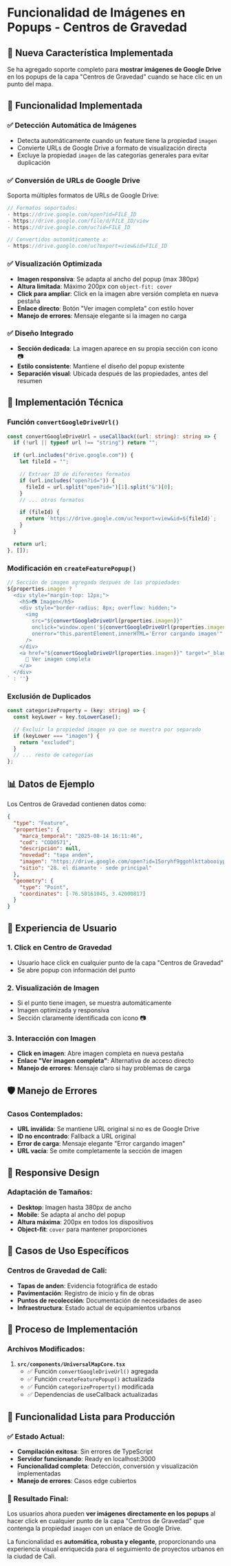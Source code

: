 # Funcionalidad de Imágenes en Popups - Centros de Gravedad

## 📸 Nueva Característica Implementada

Se ha agregado soporte completo para **mostrar imágenes de Google Drive** en los popups de la capa "Centros de Gravedad" cuando se hace clic en un punto del mapa.

## 🎯 Funcionalidad Implementada

### ✅ **Detección Automática de Imágenes**

- Detecta automáticamente cuando un feature tiene la propiedad `imagen`
- Convierte URLs de Google Drive a formato de visualización directa
- Excluye la propiedad `imagen` de las categorías generales para evitar duplicación

### ✅ **Conversión de URLs de Google Drive**

Soporta múltiples formatos de URLs de Google Drive:

```typescript
// Formatos soportados:
- https://drive.google.com/open?id=FILE_ID
- https://drive.google.com/file/d/FILE_ID/view
- https://drive.google.com/uc?id=FILE_ID

// Convertidos automáticamente a:
- https://drive.google.com/uc?export=view&id=FILE_ID
```

### ✅ **Visualización Optimizada**

- **Imagen responsiva**: Se adapta al ancho del popup (max 380px)
- **Altura limitada**: Máximo 200px con `object-fit: cover`
- **Click para ampliar**: Click en la imagen abre versión completa en nueva pestaña
- **Enlace directo**: Botón "Ver imagen completa" con estilo hover
- **Manejo de errores**: Mensaje elegante si la imagen no carga

### ✅ **Diseño Integrado**

- **Sección dedicada**: La imagen aparece en su propia sección con icono 📷
- **Estilo consistente**: Mantiene el diseño del popup existente
- **Separación visual**: Ubicada después de las propiedades, antes del resumen

## 🔧 Implementación Técnica

### Función `convertGoogleDriveUrl()`

```typescript
const convertGoogleDriveUrl = useCallback((url: string): string => {
  if (!url || typeof url !== "string") return "";

  if (url.includes("drive.google.com")) {
    let fileId = "";

    // Extraer ID de diferentes formatos
    if (url.includes("open?id=")) {
      fileId = url.split("open?id=")[1].split("&")[0];
    }
    // ... otros formatos

    if (fileId) {
      return `https://drive.google.com/uc?export=view&id=${fileId}`;
    }
  }

  return url;
}, []);
```

### Modificación en `createFeaturePopup()`

```typescript
// Sección de imagen agregada después de las propiedades
${properties.imagen ? `
  <div style="margin-top: 12px;">
    <h5>📷 Imagen</h5>
    <div style="border-radius: 8px; overflow: hidden;">
      <img
        src="${convertGoogleDriveUrl(properties.imagen)}"
        onclick="window.open('${convertGoogleDriveUrl(properties.imagen)}', '_blank')"
        onerror="this.parentElement.innerHTML='Error cargando imagen'"
      />
    </div>
    <a href="${convertGoogleDriveUrl(properties.imagen)}" target="_blank">
      🔗 Ver imagen completa
    </a>
  </div>
` : ''}
```

### Exclusión de Duplicados

```typescript
const categorizeProperty = (key: string) => {
  const keyLower = key.toLowerCase();

  // Excluir la propiedad imagen ya que se muestra por separado
  if (keyLower === "imagen") {
    return "excluded";
  }
  // ... resto de categorías
};
```

## 📊 Datos de Ejemplo

Los Centros de Gravedad contienen datos como:

```json
{
  "type": "Feature",
  "properties": {
    "marca_temporal": "2025-08-14 16:11:46",
    "cod": "COD0571",
    "descripción": null,
    "novedad": "tapa anden",
    "imagen": "https://drive.google.com/open?id=15oryhf9ggohlkttabooiypbpj8t93ns_",
    "sitio": "28. el diamante - sede principal"
  },
  "geometry": {
    "type": "Point",
    "coordinates": [-76.50161045, 3.42000817]
  }
}
```

## 🎨 Experiencia de Usuario

### 1. **Click en Centro de Gravedad**

- Usuario hace click en cualquier punto de la capa "Centros de Gravedad"
- Se abre popup con información del punto

### 2. **Visualización de Imagen**

- Si el punto tiene imagen, se muestra automáticamente
- Imagen optimizada y responsiva
- Sección claramente identificada con icono 📷

### 3. **Interacción con Imagen**

- **Click en imagen**: Abre imagen completa en nueva pestaña
- **Enlace "Ver imagen completa"**: Alternativa de acceso directo
- **Manejo de errores**: Mensaje claro si hay problemas de carga

## 🛡️ Manejo de Errores

### Casos Contemplados:

- **URL inválida**: Se mantiene URL original si no es de Google Drive
- **ID no encontrado**: Fallback a URL original
- **Error de carga**: Mensaje elegante "Error cargando imagen"
- **URL vacía**: Se omite completamente la sección de imagen

## 📱 Responsive Design

### Adaptación de Tamaños:

- **Desktop**: Imagen hasta 380px de ancho
- **Mobile**: Se adapta al ancho del popup
- **Altura máxima**: 200px en todos los dispositivos
- **Object-fit**: `cover` para mantener proporciones

## 🎯 Casos de Uso Específicos

### Centros de Gravedad de Cali:

- **Tapas de anden**: Evidencia fotográfica de estado
- **Pavimentación**: Registro de inicio y fin de obras
- **Puntos de recolección**: Documentación de necesidades de aseo
- **Infraestructura**: Estado actual de equipamientos urbanos

## 🔄 Proceso de Implementación

### Archivos Modificados:

1. **`src/components/UniversalMapCore.tsx`**
   - ✅ Función `convertGoogleDriveUrl()` agregada
   - ✅ Función `createFeaturePopup()` actualizada
   - ✅ Función `categorizeProperty()` modificada
   - ✅ Dependencias de useCallback actualizadas

## 🚀 Funcionalidad Lista para Producción

### ✅ Estado Actual:

- **Compilación exitosa**: Sin errores de TypeScript
- **Servidor funcionando**: Ready en localhost:3000
- **Funcionalidad completa**: Detección, conversión y visualización implementadas
- **Manejo de errores**: Casos edge cubiertos

### 🎉 Resultado Final:

Los usuarios ahora pueden **ver imágenes directamente en los popups** al hacer click en cualquier punto de la capa "Centros de Gravedad" que contenga la propiedad `imagen` con un enlace de Google Drive.

La funcionalidad es **automática, robusta y elegante**, proporcionando una experiencia visual enriquecida para el seguimiento de proyectos urbanos en la ciudad de Cali.
